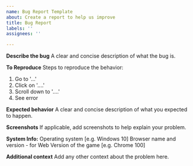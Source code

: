 ```yaml
---
name: Bug Report Template
about: Create a report to help us improve
title: Bug Report
labels: ''
assignees: ''

---
```


**Describe the bug**
A clear and concise description of what the bug is.

**To Reproduce**
Steps to reproduce the behavior:
1. Go to '...'
2. Click on '....'
3. Scroll down to '....'
4. See error

**Expected behavior**
A clear and concise description of what you expected to happen.

**Screenshots**
If applicable, add screenshots to help explain your problem.

**System Info:**
Operating system [e.g. Windows 10]
Browser name and version - for Web Version of the game [e.g. Chrome 100]

**Additional context**
Add any other context about the problem here.
